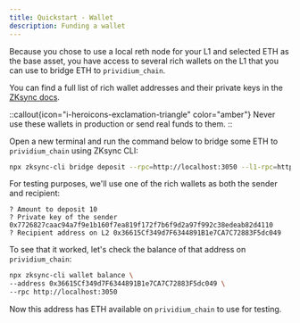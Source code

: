 ```yaml
---
title: Quickstart - Wallet
description: Funding a wallet
---
```


Because you chose to use a local reth node for your L1 and selected ETH as the base asset,
you have access to several rich wallets on the L1 that you can use to bridge ETH to `prividium_chain`.

You can find a full list of rich wallet addresses and their private keys in the [ZKsync docs](../../../../zksync-network/tooling/local-setup/anvil-zksync-node.md#pre-configured-rich-wallets).

::callout{icon="i-heroicons-exclamation-triangle" color="amber"}
Never use these wallets in production or send real funds to them.
::

Open a new terminal and run the command below to bridge some ETH to `prividium_chain` using ZKsync CLI:

```bash
npx zksync-cli bridge deposit --rpc=http://localhost:3050 --l1-rpc=http://localhost:8545
```

For testing purposes, we'll use one of the rich wallets as both the sender and recipient:

```shell
? Amount to deposit 10
? Private key of the sender 0x7726827caac94a7f9e1b160f7ea819f172f7b6f9d2a97f992c38edeab82d4110
? Recipient address on L2 0x36615Cf349d7F6344891B1e7CA7C72883F5dc049
```

To see that it worked, let's check the balance of that address on `prividium_chain`:

```bash
npx zksync-cli wallet balance \
--address 0x36615Cf349d7F6344891B1e7CA7C72883F5dc049 \
--rpc http://localhost:3050
```

Now this address has ETH available on `prividium_chain` to use for testing.
